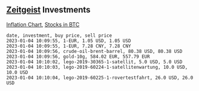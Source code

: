 ## [Zeitgeist](index.html) Investments

[Inflation Chart](https://inflationchart.com),
[Stocks in BTC](https://stonksinbtc.xyz/)

```
date, investment, buy price, sell price
2023-01-04 10:09:55, 1-EUR, 1.05 USD, 1.05 USD
2023-01-04 10:09:55, 1-EUR, 7.28 CNY, 7.28 CNY
2023-01-04 10:09:56, crude-oil-brent-barrel, 80.38 USD, 80.38 USD
2023-01-04 10:09:56, gold-10g, 584.02 EUR, 557.79 EUR
2023-01-04 10:10:02, lego-2019-30365-1-satellit, 5.0 USD, 5.0 USD
2023-01-04 10:10:03, lego-2019-60224-1-satellitenwartung, 10.0 USD, 10.0 USD
2023-01-04 10:10:04, lego-2019-60225-1-rovertestfahrt, 26.0 USD, 26.0 USD
```
